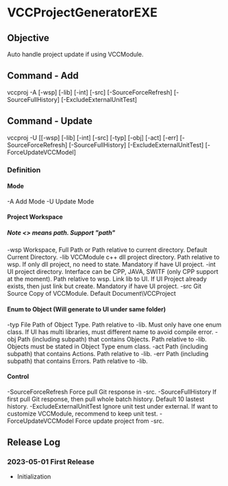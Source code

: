 # VCCProjectGeneratorEXE

## Objective
Auto handle project update if using VCCModule. 

## Command - Add
vccproj -A
[-wsp<Workspace>] [-lib<DLL Directory>] [-int<Interface><Interface Directory>] [-src<Source Directory>]
[-SourceForceRefresh] [-SourceFullHistory] [-ExcludeExternalUnitTest]

## Command - Update
vccproj -U 
[[-wsp<Workspace>] [-lib<DLL Directory>] [-int<Interface><Interface Directory>] [-src<Source Directory>]
[-typ<Object Type File Path>] [-obj<Object Directory>] [-act<Action Type Directory>] [-err<Error Type Directory>]
[-SourceForceRefresh] [-SourceFullHistory] [-ExcludeExternalUnitTest] [-ForceUpdateVCCModel] 

### Definition
#### Mode
-A Add Mode
-U Update Mode

#### Project Workspace
##### Note <> means path. Support "path"
-wsp Workspace, Full Path or Path relative to current directory. Default Current Directory.
-lib VCCModule c++ dll project directory. Path relative to wsp. If only dll project, no need to state. Mandatory if have UI project.
-int UI project directory. Interface can be CPP, JAVA, SWITF (only CPP support at the moment). Path relative to wsp. Link lib to UI. If UI Project already exists, then just link but create. Mandatory if have UI project.
-src Git Source Copy of VCCModule. Default Document\VCCProject

#### Enum to Object (Will generate to UI under same folder)
-typ File Path of Object Type. Path relative to -lib. Must only have one enum class. If UI has multi libraries, must different name to avoid compile error.
-obj Path (including subpath) that contains Objects. Path relative to -lib. Objects must be stated in Object Type enum class.
-act Path (including subpath) that contains Actions. Path relative to -lib.
-err Path (including subpath) that contains Errors. Path relative to -lib.

#### Control
-SourceForceRefresh Force pull Git response in -src.
-SourceFullHistory If first pull Git response, then pull whole batch history. Default 10 lastest history.
-ExcludeExternalUnitTest Ignore unit test under external. If want to customize VCCModule, recommend to keep unit test.
-ForceUpdateVCCModel Force update project from -src.

## Release Log

### 2023-05-01 First Release
- Initialization